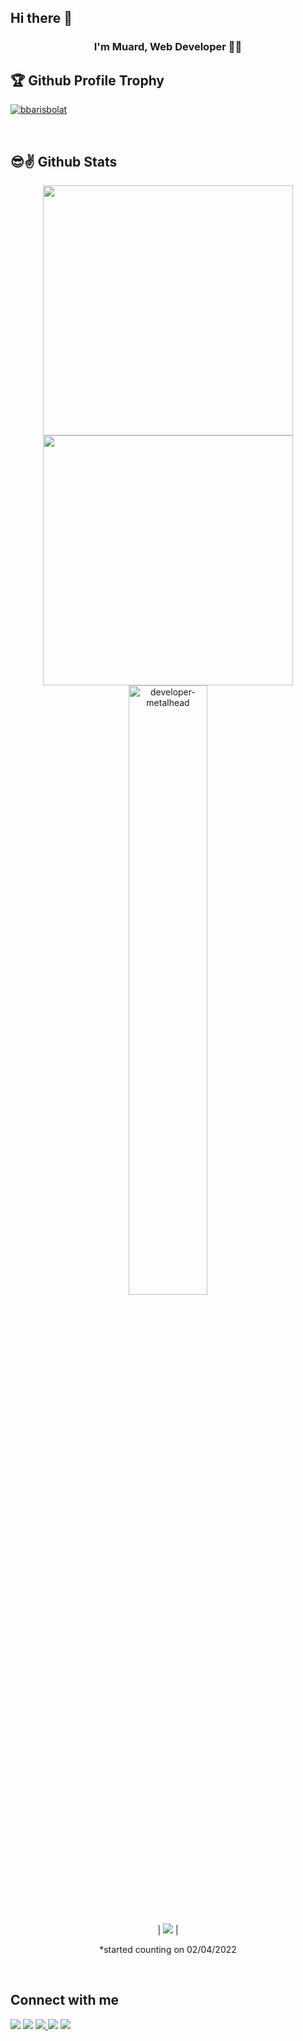 ## Hi there 👋

### <div align="center"> **I'm Muard, Web Developer** 👨‍💻</div>  

## 🏆 Github Profile Trophy

<p align="left"> <a href="https://github.com/muradorucov/github-profile-trophy"><img src="https://github-profile-trophy.vercel.app/?username=muradorucov&margin-w=15" alt="bbarisbolat" /></a> </p>

<br>

## 😎✌ Github Stats  

<div align=center>
  <img width="400" src="https://github-readme-stats.vercel.app/api?username=muradorucov&theme=merko&show_icons=true&hide_border=true&count_private=true" />
  <img width="400"  src="https://github-readme-streak-stats.herokuapp.com?user=muradorucov&theme=merko&hide_border=true" />
  <img align="left"><img width="50%" src="https://github-readme-stats.vercel.app/api/top-langs?username=muradorucov&show_icons=true&theme=merko&layout=compact" alt="developer-metalhead" />  

</div>
<br>


<div align=center>
  
  | ![](https://komarev.com/ghpvc/?username=muradorucov&color=blue) |
 
  *started counting on 02/04/2022
  
</div> 

<br/>  

## Connect with me  
<p align = "center">

[<img src="https://img.shields.io/badge/Facebook-1877F2?style=for-the-badge&logo=facebook&logoColor=white" />](https://www.facebook.com/muradorucow/)
[<img src="https://img.shields.io/badge/linkedin-%230077B5.svg?&style=for-the-badge&logo=linkedin&logoColor=white" />](https://www.linkedin.com/in/muradorucov/) 
<a href="mailto:orucowmurad@gmail.com">
  <img src="https://img.shields.io/badge/Gmail-D14836?style=for-the-badge&logo=gmail&logoColor=white" />
</a>
[<img src="https://img.shields.io/badge/medium-%2312100E.svg?&style=for-the-badge&logo=medium&logoColor=white&color=black" />](https://medium.com/@orucowmurad)
[<img src="https://img.shields.io/badge/Instagram-E4405F?style=for-the-badge&logo=instagram&logoColor=white" />](https://www.instagram.com/muradorucow/)
</p>
</p>  
